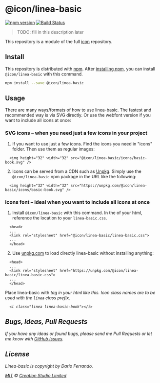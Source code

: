 # @icon/linea-basic

[![npm version](https://img.shields.io/npm/v/@icon/linea-basic.svg)](https://www.npmjs.org/package/@icon/linea-basic)
[![Build Status](https://travis-ci.org/icon/icon.svg?branch=master)](https://travis-ci.org/icon/icon)

> TODO: fill in this description later

This repository is a module of the full [icon][icon] repository.

## Install

This repository is distributed with [npm]. After [installing npm][install-npm], you can install `@icon/linea-basic` with this command.

```bash
npm install --save @icon/linea-basic
```

## Usage

There are many ways/formats of how to use linea-basic. The fastest and recommended way is via SVG directly. Or use the webfont version if you want to include all icons at once:

### SVG icons – when you need just a few icons in your project

  1. If you want to use just a few icons. Find the icons you need in "icons" folder. Then use them as regular images:

```
  <img height="32" width="32" src="@icon/linea-basic/icons/basic-book.svg" />
```

  2. Icons can be served from a CDN such as [Unpkg][Unpkg]. Simply use the `@icon/linea-basic` npm package in the URL like the following:

```
  <img height="32" width="32" src="https://unpkg.com/@icon/linea-basic/icons/basic-book.svg" />
```

### Icons font – ideal when you want to include all icons at once

  1. Install `@icon/linea-basic` with this command. In the <head> of your html, reference the location to your `linea-basic.css`.

```
  <head>
  ...
  <link rel="stylesheet" href="@icon/linea-basic/linea-basic.css">
  ...
  </head>
```

  2. Use [unpkg.com][Unpkg] to load directly linea-basic without installing anything:

```
  <head>
  ...
  <link rel="stylesheet" href="https://unpkg.com/@icon/linea-basic/linea-basic.css">
  ...
  </head>
```

  Place linea-basic with <i> tag in your html like this. Icon class names are to be used with the `linea` class prefix.

```
  <i class="linea linea-basic-book"></i>
```


## Bugs, Ideas, Pull Requests

If you have any ideas or found bugs, please send me Pull Requests or let me know with [GitHub Issues][github issues].

## License

Linea-basic is copyright by Dario Ferrando.

[MIT](./LICENSE) &copy; [Creation Studio Limited](https://creationstudio.com/)

[icon]: https://github.com/icon/icon
[docs]: http://icon.github.io/
[npm]: https://www.npmjs.com/
[install-npm]: https://docs.npmjs.com/getting-started/installing-node
[sass]: http://sass-lang.com/
[github issues]: https://github.com/thecreation/icons/issues
[Unpkg]: https://unpkg.com